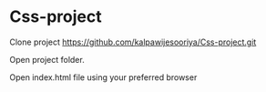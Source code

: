 # Css-project
Clone project
 https://github.com/kalpawijesooriya/Css-project.git
 
 Open project folder.
 
 Open index.html file using your preferred browser
 
